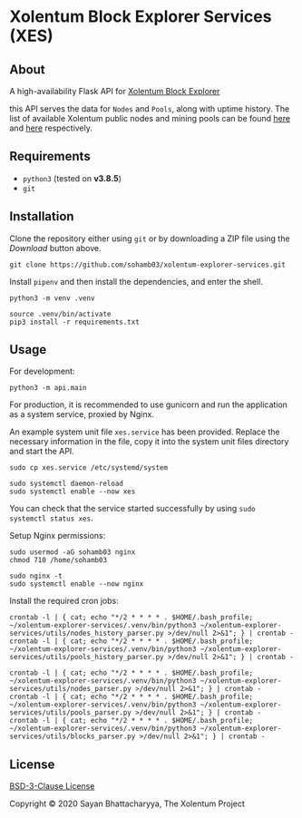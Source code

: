 # Xolentum Block Explorer Services (XES)

## About

A high-availability Flask API for [Xolentum Block Explorer](https://explorer.xolentum.org)

this API serves the data for `Nodes` and `Pools`, along with uptime history. The list of available Xolentum public nodes and mining pools can be found [here](https://github.com/xolentum/public-nodes-json) and [here](https://github.com/xolentum/mining-pools-json) respectively.

## Requirements

* `python3` (tested on **v3.8.5**)
* `git`

## Installation

Clone the repository either using `git` or by downloading a ZIP file using the *Download* button above. 

```
git clone https://github.com/sohamb03/xolentum-explorer-services.git
```

Install `pipenv` and then install the dependencies, and enter the shell. 

```
python3 -m venv .venv

source .venv/bin/activate
pip3 install -r requirements.txt
```

## Usage

For development:

```
python3 -m api.main 
```

For production, it is recommended to use gunicorn and run the application as a system service, proxied by Nginx.

An example system unit file `xes.service` has been provided. Replace the necessary information in the file, copy it into the system unit files directory and start the API. 

```
sudo cp xes.service /etc/systemd/system

sudo systemctl daemon-reload
sudo systemctl enable --now xes
``` 

You can check that the service started successfully by using `sudo systemctl status xes`.

Setup Nginx permissions:

```
sudo usermod -aG sohamb03 nginx
chmod 710 /home/sohamb03

sudo nginx -t
sudo systemctl enable --now nginx
```

Install the required cron jobs:

```
crontab -l | { cat; echo "*/2 * * * * . $HOME/.bash_profile; ~/xolentum-explorer-services/.venv/bin/python3 ~/xolentum-explorer-services/utils/nodes_history_parser.py >/dev/null 2>&1"; } | crontab -
crontab -l | { cat; echo "*/2 * * * * . $HOME/.bash_profile; ~/xolentum-explorer-services/.venv/bin/python3 ~/xolentum-explorer-services/utils/pools_history_parser.py >/dev/null 2>&1"; } | crontab -

crontab -l | { cat; echo "*/2 * * * * . $HOME/.bash_profile; ~/xolentum-explorer-services/.venv/bin/python3 ~/xolentum-explorer-services/utils/nodes_parser.py >/dev/null 2>&1"; } | crontab -
crontab -l | { cat; echo "*/2 * * * * . $HOME/.bash_profile; ~/xolentum-explorer-services/.venv/bin/python3 ~/xolentum-explorer-services/utils/pools_parser.py >/dev/null 2>&1"; } | crontab -
crontab -l | { cat; echo "*/2 * * * * . $HOME/.bash_profile; ~/xolentum-explorer-services/.venv/bin/python3 ~/xolentum-explorer-services/utils/blocks_parser.py >/dev/null 2>&1"; } | crontab -
```

## License 

[BSD-3-Clause License](LICENSE)

Copyright &copy; 2020 Sayan Bhattacharyya, The Xolentum Project
